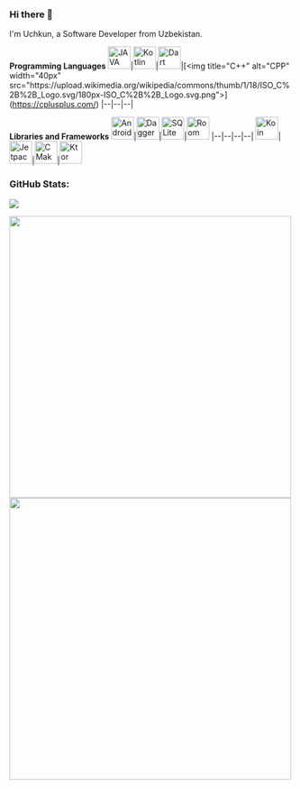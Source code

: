### Hi there 👋

I'm Uchkun, a Software Developer from Uzbekistan.

**Programming Languages**
[<img alt="JAVA" title="Java" width="40px" src="https://brandslogos.com/wp-content/uploads/images/large/java-logo-1.png">](https://docs.oracle.com/en/java/javase/11/)|[<img title="Kotlin" alt="Kotlin" width="40px" src="https://sdtimes.com/wp-content/uploads/2018/02/pCfEzr6L_400x400.png">](https://kotlinlang.org/)|[<img title="Dart" alt="Dart" width="40px" src="[https://sdtimes.com/wp-content/uploads/2018/02/pCfEzr6L_400x400.png](https://dart.dev/)">]([https://kotlinlang.org/](https://dart.dev/))|[<img title="C++" alt="CPP" width="40px" src="https://upload.wikimedia.org/wikipedia/commons/thumb/1/18/ISO_C%2B%2B_Logo.svg/180px-ISO_C%2B%2B_Logo.svg.png">](https://cplusplus.com/)
|--|--|--|

**Libraries and Frameworks**
[<img alt="Android" title="Android" width="40px" src="https://logodownload.org/wp-content/uploads/2015/05/android-logo-3-2.png">](https://developer.android.com/)|[<img title="Dagger / Hilt" alt="Dagger" width="40px" src="https://miro.medium.com/max/321/1*ZHDFHf2l1dh__D7gvyIT4w.png">](https://dagger.dev/)|[<img title="SQLite" alt="SQLite" width="40px" src="https://sqlitebrowser.org/images/sqlitebrowser.svg">](https://www.sqlite.org/index.html)|[<img title="Room" alt="Room" width="40px" src="https://raw.githubusercontent.com/irontec/android-room-example/master/logo.png">](https://developer.android.com/jetpack/androidx/releases/room)
|--|--|--|--|
[<img alt="Koin" title="Koin" width="40px" src="https://insert-koin.io/img/koin_new_logo.png">](https://insert-koin.io/)|[<img alt="Jetpack Compose" title="Jetpack Compose" width="40px" src="https://tabris.com/wp-content/uploads/2021/06/jetpack-compose-icon_RGB.png">](https://developer.android.com/jetpack/compose)|[<img alt="CMake" title="CMake" width="40px" src="https://cmake.org/wp-content/uploads/2018/11/cmake_logo_slider.png">](https://cmake.org/)|[<img alt="Ktor" title="Ktor" width="40px" src="https://raw.githubusercontent.com/ktorio/ktor/main/.github/images/ktor-logo-for-dark.svg">](https://ktor.io/)


### GitHub Stats:
![](https://komarev.com/ghpvc/?username=UchqunShodmonov99)

<img src="https://github-readme-stats.vercel.app/api?username=UchqunShodmonov99&show_icons=true" width="500">

<img src="https://github-readme-stats.vercel.app/api/top-langs/?username=UchqunShodmonov99&theme=light" width="500">

